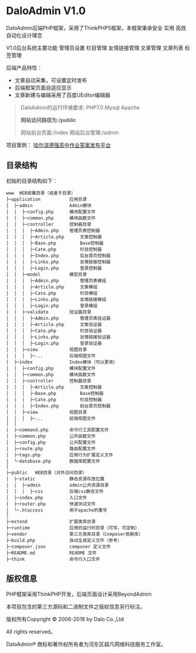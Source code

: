 DaloAdmin V1.0
===============

DaloAdmin后端PHP框架，采用了ThinkPHP5框架，本框架秉承安全 实用 高效 自动化设计理念

V1.0后台系统主要功能 管理员设置 栏目管理 友情链接管理 文章管理 文章列表 标签管理

后端产品特性：

 + 文章自动采集，可设置定时发布
 + 后端框架页面自适应显示
 + 文章新建与编辑采用了百度UEditor编辑器

> DaloAdmin的运行环境要求: PHP7.0 Mysql Apache
>
> **网站访问路径为:/public**
>
> 网站前台页面:/index 网站后台管理:/admin

项目案例： [哈尔滨德强高中作业答案发布平台](http://dqxx.ahgou.top)

## 目录结构

初始的目录结构如下：

~~~
www  WEB部署目录（或者子目录）
├─application           应用目录
│  ├─admin				Admin模块
│  │  ├─config.php      模块配置文件
│  │  ├─common.php      模块函数文件
│  │  ├─controller      控制器目录
│  │  │	 ├─Admin.php    管理员表控制器
│  │  │	 ├─Article.php  	文章控制器
│  │  │	 ├─Base.php     	Base控制器
│  │  │	 ├─Cate.php     	栏目控制器
│  │  │	 ├─Index.php    	后台首页控制器
│  │  │	 ├─Links.php    	友情链接控制器
│  │  │	 ├─Login.php    	登录控制器
│  │  ├─model           模型目录
│  │  │	 ├─Admin.php    	管理员表模组
│  │  │	 ├─Article.php  	文章模组
│  │  │	 ├─Cate.php     	栏目模组
│  │  │	 ├─Links.php    	友情链接模组
│  │  │	 ├─Login.php    	登录模组
│  │  ├─validate        验证器目录
│  │  │	 ├─Admin.php    	管理员表验证器
│  │  │	 ├─Article.php  	文章验证器
│  │  │	 ├─Cate.php     	栏目验证器
│  │  │	 ├─Links.php    	友情链接验证器
│  │  │	 ├─Login.php    	登录验证器
│  │  ├─view            视图目录
│  │  │	 ├─...			后端视图文件
│  ├─index             	Index模块（可以更改）
│  │  ├─config.php      模块配置文件
│  │  ├─common.php      模块函数文件
│  │  ├─controller      控制器目录
│  │  │	 ├─Article.php  	文章控制器
│  │  │	 ├─Base.php     	Base控制器
│  │  │	 ├─Cate.php     	栏目控制器
│  │  │	 ├─Index.php    	前台首页控制器
│  │  ├─view            视图目录
│  │  │	 ├─...          前端视图文件
│  │
│  ├─command.php        命令行工具配置文件
│  ├─common.php         公共函数文件
│  ├─config.php         公共配置文件
│  ├─route.php          路由配置文件
│  ├─tags.php           应用行为扩展定义文件
│  └─database.php       数据库配置文件
│
├─public   WEB目录（对外访问目录）
│  ├─static             静态资源存放位置   
│  │  ├─admin           admin公共资源目录
│  │  │	 ├─css  		后端css静态文件
│  ├─index.php          入口文件
│  ├─router.php         快速测试文件
│  └─.htaccess          用于apache的重写
│
├─extend                扩展类库目录
├─runtime               应用的运行时目录（可写，可定制）
├─vendor                第三方类库目录（Composer依赖库）
├─build.php             自动生成定义文件（参考）
├─composer.json         composer 定义文件
├─README.md             README 文件
├─think                 命令行入口文件
~~~

## 版权信息

PHP框架采用ThinkPHP开发，后端页面设计采用BeyondAdmin

本项目包含的第三方源码和二进制文件之版权信息另行标注。

版权所有Copyright © 2006-2018 by Dalo Co.,Ltd

All rights reserved。

DaloAdmin® 商标和著作权所有者为河东区超凡网络科技服务工作室。
